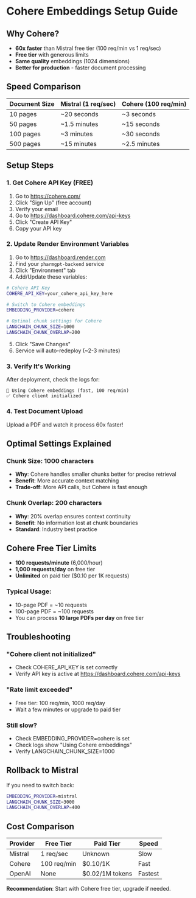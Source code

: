 # Cohere Embeddings Setup Guide

## Why Cohere?

- **60x faster** than Mistral free tier (100 req/min vs 1 req/sec)
- **Free tier** with generous limits
- **Same quality** embeddings (1024 dimensions)
- **Better for production** - faster document processing

## Speed Comparison

| Document Size | Mistral (1 req/sec) | Cohere (100 req/min) |
|--------------|---------------------|----------------------|
| 10 pages     | ~20 seconds         | ~3 seconds           |
| 50 pages     | ~1.5 minutes        | ~15 seconds          |
| 100 pages    | ~3 minutes          | ~30 seconds          |
| 500 pages    | ~15 minutes         | ~2.5 minutes         |

## Setup Steps

### 1. Get Cohere API Key (FREE)

1. Go to https://cohere.com/
2. Click "Sign Up" (free account)
3. Verify your email
4. Go to https://dashboard.cohere.com/api-keys
5. Click "Create API Key"
6. Copy your API key

### 2. Update Render Environment Variables

1. Go to https://dashboard.render.com
2. Find your `pharmgpt-backend` service
3. Click "Environment" tab
4. Add/Update these variables:

```bash
# Cohere API Key
COHERE_API_KEY=your_cohere_api_key_here

# Switch to Cohere embeddings
EMBEDDING_PROVIDER=cohere

# Optimal chunk settings for Cohere
LANGCHAIN_CHUNK_SIZE=1000
LANGCHAIN_CHUNK_OVERLAP=200
```

5. Click "Save Changes"
6. Service will auto-redeploy (~2-3 minutes)

### 3. Verify It's Working

After deployment, check the logs for:
```
🚀 Using Cohere embeddings (fast, 100 req/min)
✅ Cohere client initialized
```

### 4. Test Document Upload

Upload a PDF and watch it process 60x faster!

## Optimal Settings Explained

### Chunk Size: 1000 characters
- **Why**: Cohere handles smaller chunks better for precise retrieval
- **Benefit**: More accurate context matching
- **Trade-off**: More API calls, but Cohere is fast enough

### Chunk Overlap: 200 characters
- **Why**: 20% overlap ensures context continuity
- **Benefit**: No information lost at chunk boundaries
- **Standard**: Industry best practice

## Cohere Free Tier Limits

- **100 requests/minute** (6,000/hour)
- **1,000 requests/day** on free tier
- **Unlimited** on paid tier ($0.10 per 1K requests)

### Typical Usage:
- 10-page PDF = ~10 requests
- 100-page PDF = ~100 requests
- You can process **10 large PDFs per day** on free tier

## Troubleshooting

### "Cohere client not initialized"
- Check COHERE_API_KEY is set correctly
- Verify API key is active at https://dashboard.cohere.com/api-keys

### "Rate limit exceeded"
- Free tier: 100 req/min, 1000 req/day
- Wait a few minutes or upgrade to paid tier

### Still slow?
- Check EMBEDDING_PROVIDER=cohere is set
- Check logs show "Using Cohere embeddings"
- Verify LANGCHAIN_CHUNK_SIZE=1000

## Rollback to Mistral

If you need to switch back:

```bash
EMBEDDING_PROVIDER=mistral
LANGCHAIN_CHUNK_SIZE=3000
LANGCHAIN_CHUNK_OVERLAP=400
```

## Cost Comparison

| Provider | Free Tier | Paid Tier | Speed |
|----------|-----------|-----------|-------|
| Mistral  | 1 req/sec | Unknown | Slow |
| Cohere   | 100 req/min | $0.10/1K | Fast |
| OpenAI   | None | $0.02/1M tokens | Fastest |

**Recommendation**: Start with Cohere free tier, upgrade if needed.

